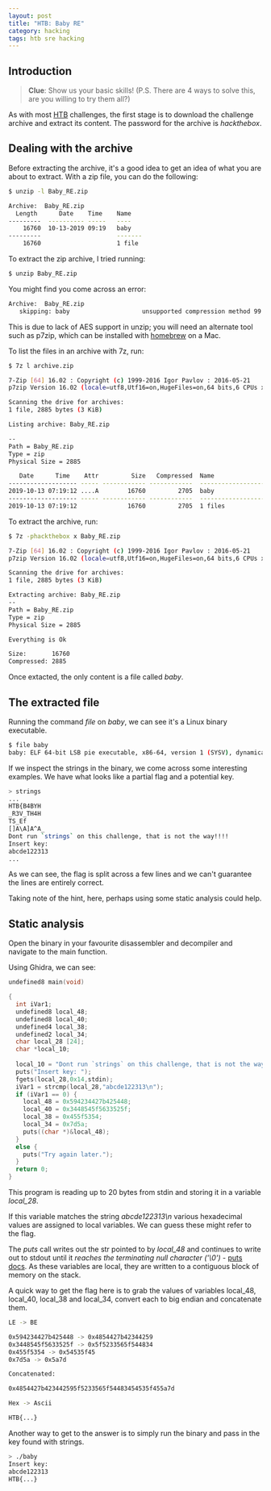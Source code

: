 ```yaml
---
layout: post
title: "HTB: Baby RE"
category: hacking
tags: htb sre hacking
---
```


## Introduction

> **Clue**: Show us your basic skills! (P.S. There are 4 ways to solve this, are you willing to try them all?)

As with most [HTB](https://www.hackthebox.eu/) challenges, the first stage is to download the challenge archive and extract its content. The password for the archive is _hackthebox_.

## Dealing with the archive

Before extracting the archive, it's a good idea to get an idea of what you are about to extract. With a zip file, you can do the following:

```bash
$ unzip -l Baby_RE.zip

Archive:  Baby_RE.zip
  Length      Date    Time    Name
---------  ---------- -----   ----
    16760  10-13-2019 09:19   baby
---------                     -------
    16760                     1 file
```

To extract the zip archive, I tried running:

```bash
$ unzip Baby_RE.zip
```

You might find you come across an error:

```bash
Archive:  Baby_RE.zip
   skipping: baby                    unsupported compression method 99
```

This is due to lack of AES support in unzip; you will need an alternate tool such as p7zip, which can be installed with [homebrew](https://brew.sh/) on a Mac.

To list the files in an archive with 7z, run:

```bash
$ 7z l archive.zip

7-Zip [64] 16.02 : Copyright (c) 1999-2016 Igor Pavlov : 2016-05-21
p7zip Version 16.02 (locale=utf8,Utf16=on,HugeFiles=on,64 bits,6 CPUs x64)

Scanning the drive for archives:
1 file, 2885 bytes (3 KiB)

Listing archive: Baby_RE.zip

--
Path = Baby_RE.zip
Type = zip
Physical Size = 2885

   Date      Time    Attr         Size   Compressed  Name
------------------- ----- ------------ ------------  ------------------------
2019-10-13 07:19:12 ....A        16760         2705  baby
------------------- ----- ------------ ------------  ------------------------
2019-10-13 07:19:12              16760         2705  1 files
```

To extract the archive, run:

```bash
$ 7z -phackthebox x Baby_RE.zip

7-Zip [64] 16.02 : Copyright (c) 1999-2016 Igor Pavlov : 2016-05-21
p7zip Version 16.02 (locale=utf8,Utf16=on,HugeFiles=on,64 bits,6 CPUs x64)

Scanning the drive for archives:
1 file, 2885 bytes (3 KiB)

Extracting archive: Baby_RE.zip
--
Path = Baby_RE.zip
Type = zip
Physical Size = 2885

Everything is Ok

Size:       16760
Compressed: 2885
```

Once extacted, the only content is a file called _baby_.

## The extracted file

Running the command _file_ on _baby_, we can see it's a Linux binary executable.

```bash
$ file baby
baby: ELF 64-bit LSB pie executable, x86-64, version 1 (SYSV), dynamically linked, interpreter /lib64/ld-linux-x86-64.so.2, BuildID[sha1]=25adc53b89f781335a27bf1b81f5c4cb74581022, for GNU/Linux 3.2.0, not stripped
```

If we inspect the strings in the binary, we come across some interesting examples. We have what looks like a partial flag and a potential key.

```bash
> strings
...
HTB{B4BYH
_R3V_TH4H
TS_Ef
[]A\A]A^A_
Dont run `strings` on this challenge, that is not the way!!!!
Insert key:
abcde122313
...
```

As we can see, the flag is split across a few lines and we can't guarantee the lines are entirely correct.

Taking note of the hint, here, perhaps using some static analysis could help. 

## Static analysis

Open the binary in your favourite disassembler and decompiler and navigate to the main function. 

Using Ghidra, we can see:

```c
undefined8 main(void)

{
  int iVar1;
  undefined8 local_48;
  undefined8 local_40;
  undefined4 local_38;
  undefined2 local_34;
  char local_28 [24];
  char *local_10;
  
  local_10 = "Dont run `strings` on this challenge, that is not the way!!!!";
  puts("Insert key: ");
  fgets(local_28,0x14,stdin);
  iVar1 = strcmp(local_28,"abcde122313\n");
  if (iVar1 == 0) {
    local_48 = 0x594234427b425448;
    local_40 = 0x3448545f5633525f;
    local_38 = 0x455f5354;
    local_34 = 0x7d5a;
    puts((char *)&local_48);
  }
  else {
    puts("Try again later.");
  }
  return 0;
}
```

This program is reading up to 20 bytes from stdin and storing it in a variable _local_28_. 

If this variable matches the string _abcde122313\n_ various hexadecimal values are assigned to local variables. We can guess these might refer to the flag.

The _puts_ call writes out the str pointed to by _local_48_ and continues to write out to stdout until it _reaches the terminating null character ('\0')_ - [puts docs](http://www.cplusplus.com/reference/cstdio/puts/). As these variables are local, they are written to a contiguous block of memory on the stack.

A quick way to get the flag here is to grab the values of variables local_48, local_40, local_38 and local_34, convert each to big endian and concatenate them.

```bash
LE -> BE

0x594234427b425448 -> 0x4854427b42344259
0x3448545f5633525f -> 0x5f5233565f544834
0x455f5354 -> 0x54535f45
0x7d5a -> 0x5a7d

Concatenated:

0x4854427b423442595f5233565f54483454535f455a7d

Hex -> Ascii

HTB{...}
```

Another way to get to the answer is to simply run the binary and pass in the key found with strings.

```bash
> ./baby
Insert key:
abcde122313
HTB{...}
```
